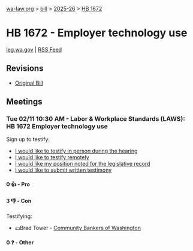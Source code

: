 [wa-law.org](/) > [bill](/bill/) > [2025-26](/bill/2025-26/) > [HB 1672](/bill/2025-26/hb/1672/)

# HB 1672 - Employer technology use
[leg.wa.gov](https://app.leg.wa.gov/billsummary?BillNumber=1672&Year=2025&Initiative=false) | [RSS Feed](./rss.xml)

## Revisions
* [Original Bill](1/)

## Meetings
### Tue 02/11 10:30 AM - Labor & Workplace Standards (LAWS): HB 1672 Employer technology use
Sign up to testify:
* [I would like to testify in person during the hearing](https://app.leg.wa.gov/csi/Testifier/Add?chamber=House&mId=32778&aId=163338&caId=25627&tId=1)
* [I would like to testify remotely](https://app.leg.wa.gov/csi/Testifier/Add?chamber=House&mId=32778&aId=163338&caId=25627&tId=2)
* [I would like my position noted for the legislative record](https://app.leg.wa.gov/csi/Testifier/Add?chamber=House&mId=32778&aId=163338&caId=25627&tId=3)
* [I would like to submit written testimony](https://app.leg.wa.gov/csi/Testifier/Add?chamber=House&mId=32778&aId=163338&caId=25627&tId=4)

#### 0 👍 - Pro

#### 3 👎 - Con
Testifying:
* 💵Brad Tower - [Community Bankers of Washington](/org/community_bankers_of_washington/)

#### 0 ❓ - Other
